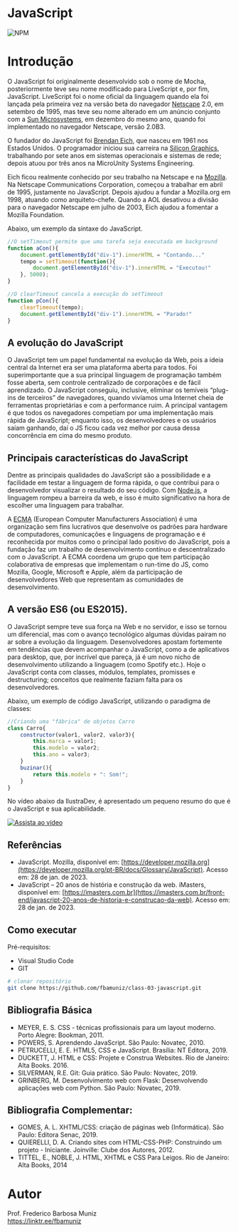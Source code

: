 # JavaScript
![NPM](https://img.shields.io/npm/l/react)
# Introdução

O JavaScript foi originalmente desenvolvido sob o nome de Mocha, posteriormente teve seu nome modificado para LiveScript e, por fim, JavaScript. LiveScript foi o nome oficial da linguagem quando ela foi lançada pela primeira vez na versão beta do navegador [Netscape](#) 2.0, em setembro de 1995, mas teve seu nome alterado em um anúncio conjunto com a [Sun Microsystems](#), em dezembro do mesmo ano, quando foi implementado no navegador Netscape, versão 2.0B3.

O fundador do JavaScript foi [Brendan Eich](#), que nasceu em 1961 nos Estados Unidos. O programador iniciou sua carreira na [Silicon Graphics](#), trabalhando por sete anos em sistemas operacionais e sistemas de rede; depois atuou por três anos na MicroUnity Systems Engineering.

Eich ficou realmente conhecido por seu trabalho na Netscape e na [Mozilla](#). Na Netscape Communications Corporation, começou a trabalhar em abril de 1995, justamente no JavaScript. Depois ajudou a fundar a Mozilla.org em 1998, atuando como arquiteto-chefe. Quando a AOL desativou a divisão para o navegador Netscape em julho de 2003, Eich ajudou a fomentar a Mozilla Foundation.

Abaixo, um exemplo da sintaxe do JavaScript.

```javascript
//O setTimeout permite que uma tarefa seja executada em background
function aCon(){
    document.getElementById("div-1").innerHTML = "Contando..."
    tempo = setTimeout(function(){
        document.getElementById("div-1").innerHTML = "Executou!"
    }, 5000);
}

//O clearTimeout cancela a execução do setTimeout
function pCon(){
    clearTimeout(tempo);
    document.getElementById("div-1").innerHTML = "Parado!"
}
```

## A evolução do JavaScript
O JavaScript tem um papel fundamental na evolução da Web, pois a ideia central da Internet era ser uma plataforma aberta para todos. Foi superimportante que a sua principal linguagem de programação também fosse aberta, sem controle centralizado de corporações e de fácil aprendizado. O JavaScript conseguiu, inclusive, eliminar os temíveis “plug-ins de terceiros” de navegadores, quando vivíamos uma Internet cheia de ferramentas proprietárias e com a performance ruim. A principal vantagem é que todos os navegadores competiam por uma implementação mais rápida de JavaScript; enquanto isso, os desenvolvedores e os usuários saíam ganhando, daí o JS ficou cada vez melhor por causa dessa concorrência em cima do mesmo produto.

## Principais características do JavaScript
Dentre as principais qualidades do JavaScript são a possibilidade e a facilidade em testar a linguagem de forma rápida, o que contribui para o desenvolvedor visualizar o resultado do seu código. Com [Node.js](#), a linguagem rompeu a barreira da web, e isso é muito significativo na hora de escolher uma linguagem para trabalhar. 

A [ECMA](#) (European Computer Manufacturers Association) é uma organização sem fins lucrativos que desenvolve os padrões para hardware de computadores, comunicações e linguagens de programação e é reconhecida por muitos como o principal lado positivo do JavaScript, pois a fundação faz um trabalho de desenvolvimento contínuo e descentralizado com o JavaScript. A ECMA coordena um grupo que tem participação colaborativa de empresas que implementam o run-time do JS, como Mozilla, Google, Microsoft e Apple, além da participação de desenvolvedores Web que representam as comunidades de desenvolvimento.

## A versão ES6 (ou ES2015).
O JavaScript sempre teve sua força na Web e no servidor, e isso se tornou um diferencial, mas com o avanço tecnológico algumas dúvidas pairam no ar sobre a evolução da linguagem. Desenvolvedores apostam fortemente em tendências que devem acompanhar o JavaScript, como a de aplicativos para desktop, que, por incrível que pareça, já é um novo nicho de desenvolvimento utilizando a linguagem (como Spotify etc.). Hoje o JavaScript conta com classes, módulos, templates, promisses e destructuring; conceitos que realmente faziam falta para os desenvolvedores. 

Abaixo, um exemplo de código JavaScript, utilizando o paradigma de classes:
```javascript
//Criando uma "fábrica" de objetos Carro
class Carro{
    constructor(valor1, valor2, valor3){
        this.marca = valor1;
        this.modelo = valor2;
        this.ano = valor3;
    }
    buzinar(){
        return this.modelo + ": Som!";
    }
}
```

No vídeo abaixo da IlustraDev, é apresentado um pequeno resumo do que é o JavaScript e sua aplicabilidade. 

[![Assista ao vídeo](https://img.youtube.com/vi/IJvVx2HMbNk/maxresdefault.jpg)](https://www.youtube.com/watch?v=IJvVx2HMbNk)

## Referências

- JavaScript. Mozilla, disponível em: [https://developer.mozilla.org](https://developer.mozilla.org/pt-BR/docs/Glossary/JavaScript). Acesso em: 28 de jan. de 2023.
- JavaScript – 20 anos de história e construção da web. iMasters, disponível em: [https://imasters.com.br](https://imasters.com.br/front-end/javascript-20-anos-de-historia-e-construcao-da-web). Acesso em: 28 de jan. de 2023.

## Como executar

Pré-requisitos: 
- Visual Studio Code
- GIT

```bash
# clonar repositório
git clone https://github.com/fbamuniz/class-03-javascript.git

```

## Bibliografia Básica 
- MEYER, E. S. CSS - técnicas profissionais para um layout moderno. Porto Alegre: Bookman, 2011.
- POWERS, S. Aprendendo JavaScript. São Paulo: Novatec, 2010.
- PETRUCELLI, E. E. HTML5, CSS e JavaScript. Brasília: NT Editora, 2019.
- DUCKETT, J. HTML e CSS: Projete e Construa Websites. Rio de Janeiro: Alta Books. 2016.
- SILVERMAN, R.E. Git: Guia prático. São Paulo: Novatec, 2019.
- GRINBERG, M. Desenvolvimento web com Flask: Desenvolvendo aplicações web com Python. São Paulo: Novatec, 2019.

## Bibliografia Complementar:
- GOMES, A. L. XHTML/CSS: criação de páginas web (Informática). São Paulo: Editora Senac, 2019.
- QUIERELLI, D. A. Criando sites com HTML-CSS-PHP: Construindo um projeto - Iniciante. Joinville: Clube dos Autores, 2012.
- TITTEL, E., NOBLE, J. HTML, XHTML e CSS Para Leigos. Rio de Janeiro: Alta Books, 2014

# Autor

Prof. Frederico Barbosa Muniz<br>
https://linktr.ee/fbamuniz
